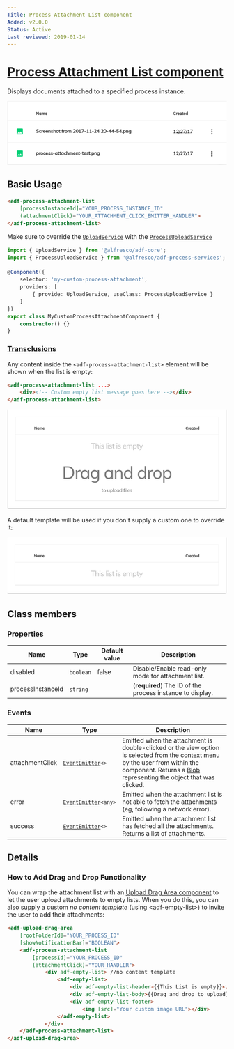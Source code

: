 ```yaml
---
Title: Process Attachment List component
Added: v2.0.0
Status: Active
Last reviewed: 2019-01-14
---
```


# [Process Attachment List component](../../../lib/process-services/src/lib/attachment/process-attachment-list.component.ts "Defined in process-attachment-list.component.ts")

Displays documents attached to a specified process instance.

![process-attachment-list-sample](../../docassets/images/process-attachment-list.png)

## Basic Usage

```html
<adf-process-attachment-list
    [processInstanceId]="YOUR_PROCESS_INSTANCE_ID"
    (attachmentClick)="YOUR_ATTACHMENT_CLICK_EMITTER_HANDLER">
</adf-process-attachment-list>
```

Make sure to override the [`UploadService`](../../core/services/upload.service.md) with the [`ProcessUploadService`](../../../lib/process-services/src/lib/task-list/services/process-upload.service.ts)

```ts
import { UploadService } from '@alfresco/adf-core';
import { ProcessUploadService } from '@alfresco/adf-process-services';

@Component({
    selector: 'my-custom-process-attachment',
    providers: [
        { provide: UploadService, useClass: ProcessUploadService }
    ]
})
export class MyCustomProcessAttachmentComponent {
    constructor() {}
}
```

### [Transclusions](../../user-guide/transclusion.md)

Any content inside the `<adf-process-attachment-list>` element will be shown when
the list is empty:

```html
<adf-process-attachment-list ...>
    <div><!-- Custom empty list message goes here --></div>
</adf-process-attachment-list>
```

![custom-no-content-drag-drop-template-sample](../../docassets/images/custom-no-content-drag-drop-template.png)

A default template will be used if you don't supply a custom one to override it:

![default-no-content-template-sample](../../docassets/images/default-no-content-template.png)

## Class members

### Properties

| Name | Type | Default value | Description |
| ---- | ---- | ------------- | ----------- |
| disabled | `boolean` | false | Disable/Enable read-only mode for attachment list. |
| processInstanceId | `string` |  | (**required**) The ID of the process instance to display. |

### Events

| Name | Type | Description |
| ---- | ---- | ----------- |
| attachmentClick | [`EventEmitter`](https://angular.io/api/core/EventEmitter)`<>` | Emitted when the attachment is double-clicked or the view option is selected from the context menu by the user from within the component. Returns a [Blob](https://developer.mozilla.org/en-US/docs/Web/API/Blob) representing the object that was clicked. |
| error | [`EventEmitter`](https://angular.io/api/core/EventEmitter)`<any>` | Emitted when the attachment list is not able to fetch the attachments (eg, following a network error). |
| success | [`EventEmitter`](https://angular.io/api/core/EventEmitter)`<>` | Emitted when the attachment list has fetched all the attachments. Returns a list of attachments. |

## Details

### How to Add Drag and Drop Functionality

You can wrap the attachment list with an
[Upload Drag Area component](../../content-services/components/upload-drag-area.component.md)
to let the user upload attachments to empty lists. When you do this, you can also supply
a custom _no content template_ (using &lt;adf-empty-list>) to invite the user to add their attachments:

<!-- {% raw %} -->

```html
<adf-upload-drag-area
    [rootFolderId]="YOUR_PROCESS_ID"
    [showNotificationBar]="BOOLEAN">
    <adf-process-attachment-list  
        [processId]="YOUR_PROCESS_ID"
        (attachmentClick)="YOUR_HANDLER">
            <div adf-empty-list> //no content template
                <adf-empty-list>
                    <div adf-empty-list-header>{{This List is empty}}</div>
                    <div adf-empty-list-body>{{Drag and drop to upload}}</div>
                    <div adf-empty-list-footer>
                        <img [src]="Your custom image URL"></div> 
                </adf-empty-list>
            </div>
    </adf-process-attachment-list>
</adf-upload-drag-area>
```

<!-- {% endraw %} -->
